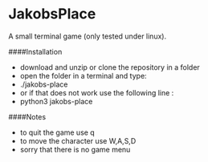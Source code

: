 # JakobsPlace
A small terminal game (only tested under linux).

####Installation
- download and unzip or clone the repository in a folder
- open the folder in a terminal and type:
- ./jakobs-place
- or if that does not work use the following line :
- python3 jakobs-place


####Notes
- to quit the game use q
- to move the character use W,A,S,D
- sorry that there is no game menu

